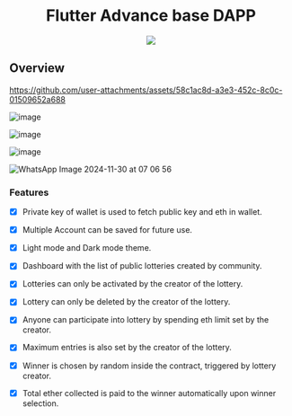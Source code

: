 <h1 align="center">Flutter Advance base DAPP</h1>

<p align="center">
  <a href="https://github.com/Mufaddal5253110/lottery-dapp/stargazers">
    <img src="https://img.shields.io/github/stars/Mufaddal5253110/lottery-dapp.svg?style=for-the-badge">
  </a>
</p>

## Overview

https://github.com/user-attachments/assets/58c1ac8d-a3e3-452c-8c0c-01509652a688

![image](https://github.com/user-attachments/assets/9827c830-0ba7-4259-9f9c-03e4612fdc90)

![image](https://github.com/user-attachments/assets/b22ca094-b357-4c67-8106-12e77d26ca82)








![image](https://github.com/user-attachments/assets/460be616-79b3-4d29-9181-e152b386c298)



![WhatsApp Image 2024-11-30 at 07 06 56](https://github.com/user-attachments/assets/eb0bae6e-7d97-43dc-b8cb-7c6c11633b31)





### Features
- [x] Private key of wallet is used to fetch public key and eth in wallet.
- [x] Multiple Account can be saved for future use.
- [x] Light mode and Dark mode theme.
- [x] Dashboard with the list of public lotteries created by community.
- [x] Lotteries can only be activated by the creator of the lottery.
- [x] Lottery can only be deleted by the creator of the lottery.
- [x] Anyone can participate into lottery by spending eth limit set by the creator.
- [x] Maximum entries is also set by the creator of the lottery.
- [x] Winner is chosen by random inside the contract, triggered by lottery creator.
- [x] Total ether collected is paid to the winner automatically upon winner selection.


